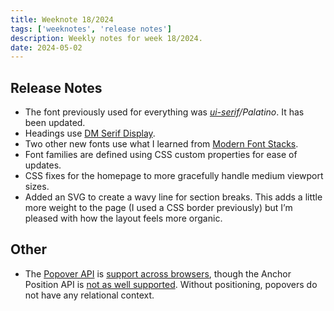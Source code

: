 ```yaml
---
title: Weeknote 18/2024
tags: ['weeknotes', 'release notes']
description: Weekly notes for week 18/2024.
date: 2024-05-02
---
```

## Release Notes
- The font previously used for everything was _[ui-serif](https://caniuse.com/extended-system-fonts)/Palatino_. It has been updated.
- Headings use [DM Serif Display](https://fonts.google.com/specimen/DM+Serif+Display/about). 
- Two other new fonts use what I learned from [Modern Font Stacks](https://modernfontstacks.com/). 
- Font families are defined using CSS custom properties for ease of updates.
- CSS fixes for the homepage to more gracefully handle medium viewport sizes. 
- Added an SVG to create a wavy line for section breaks. This adds a little more weight to the page (I used a CSS border previously) but I’m pleased with how the layout feels more organic.
## Other
- The [Popover API](https://developer.mozilla.org/en-US/docs/Web/API/Popover_API) is [support across browsers](https://caniuse.com/mdn-api_htmlelement_popover), though the Anchor Position API is [not as well supported](https://caniuse.com/css-anchor-positioning). Without positioning, popovers do not have any relational context.  